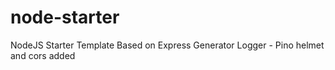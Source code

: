 # node-starter
NodeJS Starter Template Based on Express Generator
Logger - Pino
helmet and cors added
